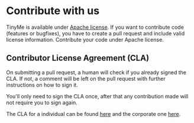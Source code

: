 # Contribute with us

TinyMe is available under [Apache license](https://github.com/VisualVest-GmbH/cnv-platform/blob/master/LICENSE). If you want to contribute code (features or bugfixes), you have to create a pull request and include valid license information. Contribute your code under Apache license.

## Contributor License Agreement (CLA)

On submitting a pull request, a human will check if you already signed the CLA. If not, a comment will be left on the pull request with further instructions on how to sign it.

You'll only need to sign the CLA once, after that any contribution made will not require you to sign again.

The CLA for a individual can be found [here](https://github.com/VisualVest-GmbH/cnv-platform/blob/master/CLAIndividual.pdf) and the corporate one [here](https://github.com/VisualVest-GmbH/cnv-platform/blob/master/CLACorporate.pdf).